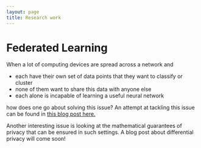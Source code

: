 ```yaml
---
layout: page
title: Research work
---
```

# Federated Learning
When a lot of computing devices are spread across a network and
* each have their own set of data points that they want to classify or cluster
* none of them want to share this data with anyone else
* each alone is incapable of learning a useful neural network

how does one go about solving this issue? An attempt at tackling this issue can be found in  [this blog post here.](/_posts/mtfeel)



Another interesting issue is looking at the mathematical guarantees of privacy that can be ensured in such settings. A blog post about differential privacy will come soon!



<script type="text/javascript" async
  src="https://cdn.mathjax.org/mathjax/latest/MathJax.js?config=TeX-MML-AM_CHTML">
</script>
